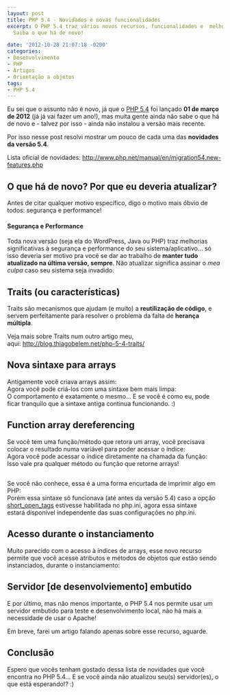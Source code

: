 ```yaml
---
layout: post
title: PHP 5.4 - Novidades e novas funcionalidades
excerpt: O PHP 5.4 traz vários novos recursos, funcionalidades e  melhorias de sintaxe.
  Saiba o que há de novo!

date: '2012-10-28 21:07:18 -0200'
categories:
- Desenvolvimento
- PHP
- Artigos
- Orientação a objetos
tags:
- PHP 5.4
---
```

Eu sei que o assunto não é novo, já que o <a href="http://php.net/releases/5_4_0.php" target="_blank">PHP 5.4</a> foi lançado <strong>01 de março de 2012</strong> (já já vai fazer um ano!), mas muita gente ainda não sabe o que há de novo e - talvez por isso - ainda não instalou a versão mais recente.

Por isso nesse post resolvi mostrar um pouco de cada uma das <strong>novidades da versão 5.4</strong>.

Lista oficial de novidades: <a href="http://www.php.net/manual/en/migration54.new-features.php">http://www.php.net/manual/en/migration54.new-features.php</a>

<h2>O que há de novo? Por que eu deveria atualizar?</h2>
Antes de citar qualquer motivo específico, digo o motivo mais óbvio de todos: segurança e performance!

<h4>Segurança e Performance</h4>
Toda nova versão (seja ela do WordPress, Java ou PHP) traz melhorias significativas à segurança e performance do seu sistema/aplicativo... só isso deveria ser motivo pra você se dar ao trabalho de <strong>manter tudo atualizado na última versão, sempre</strong>. Não atualizar significa assinar o <em>mea culpa</em> caso seu sistema seja invadido.

<h2>Traits (ou características)</h2>
Traits são mecanismos que ajudam (e muito) a <strong>reutilização de código</strong>, e servem perfeitamente para resolver o problema da falta de <strong>herança múltipla</strong>.

Veja mais sobre Traits num outro artigo meu, aqui: <a href="/php-5-4-traits">http://blog.thiagobelem.net/php-5-4-traits/</a>

<h2>Nova sintaxe para arrays</h2>
Antigamente você criava arrays assim:

<div data-gist-id="3970221" data-gist-show-loading="false"></div>
Agora você pode criá-los com uma sintaxe bem mais limpa:

<div data-gist-id="3970226" data-gist-show-loading="false"></div>
O comportamento é exatamente o mesmo... E se você é como eu, pode ficar tranquilo que a sintaxe antiga continua funcionando. :)

<h2>Function array dereferencing</h2>
Se você tem uma função/método que retora um array, você precisava colocar o resultado numa variável para poder acessar o índice:

<div data-gist-id="3970242" data-gist-show-loading="false"></div>
Agora você pode acessar o índice diretamente na chamada da função:

<div data-gist-id="3970245" data-gist-show-loading="false"></div>
Isso vale pra qualquer método ou função que retorne arrays!

<h2><?="Sempre disponível"?></h2>
Se você não conhece, essa é a uma forma encurtada de imprimir algo em PHP:

<div data-gist-id="3970264" data-gist-show-loading="false"></div>
Porém essa sintaxe só funcionava (até antes da versão 5.4) caso a opção <a href="http://www.php.net/manual/en/ini.core.php#ini.short-open-tag" target="_blank">short_open_tags</a> estivesse habilitada no php.ini, agora essa sintaxe estará disponível independente das suas configurações no php.ini.

<h2>Acesso durante o instanciamento</h2>
Muito parecido com o acesso à índices de arrays, esse novo recurso permite que você acesse atributos e métodos de objetos que estão sendo instanciados, durante o instanciamento:

<div data-gist-id="3970279" data-gist-show-loading="false"></div>
<h2>Servidor [de desenvolviemento] embutido</h2>
E por último, mas não menos importante, o PHP 5.4 nos permite usar um servidor embutido para teste e desenvolvimento local, não há mais a necessidade de usar o Apache!

Em breve, farei um artigo falando apenas sobre esse recurso, aguarde.

<h2>Conclusão</h2>
Espero que vocês tenham gostado dessa lista de novidades que você encontra no PHP 5.4... E se você ainda não atualizou seu(s) servidor(es), o que está esperando!? :)

